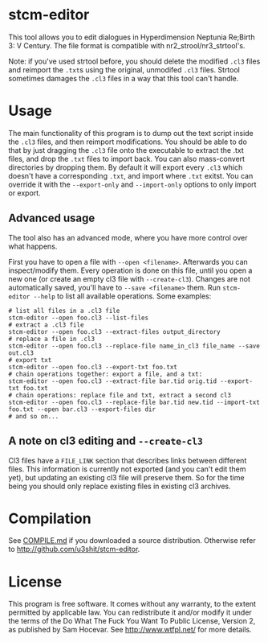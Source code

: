 stcm-editor
===========

This tool allows you to edit dialogues in Hyperdimension Neptunia Re;Birth 3: V
Century. The file format is compatible with nr2_strool/nr3_strtool's.

Note: if you've used strtool before, you should delete the modified `.cl3` files
and reimport the `.txt`s using the original, unmodifed `.cl3` files. Strtool
sometimes damages the `.cl3` files in a way that this tool can't handle.

Usage
=====

The main functionality of this program is to dump out the text script inside the
`.cl3` files, and then reimport modifications. You should be able to do that by
just dragging the `.cl3` file onto the executable to extract the .txt files, and
drop the `.txt` files to import back. You can also mass-convert directories by
dropping them. By default it will export every `.cl3` which doesn't have a
corresponding `.txt`, and import where `.txt` exitst. You can override it with
the `--export-only` and `--import-only` options to only import or export.

Advanced usage
--------------

The tool also has an advanced mode, where you have more control over what
happens.

First you have to open a file with `--open <filename>`. Afterwards you can
inspect/modify them. Every operation is done on this file, until you open a new
one (or create an empty cl3 file with `--create-cl3`). Changes are not
automatically saved, you'll have to `--save <filename>` them. Run `stcm-editor
--help` to list all available operations.
Some examples:

    # list all files in a .cl3 file
    stcm-editor --open foo.cl3 --list-files
    # extract a .cl3 file
    stcm-editor --open foo.cl3 --extract-files output_directory
    # replace a file in .cl3
    stcm-editor --open foo.cl3 --replace-file name_in_cl3 file_name --save out.cl3
    # export txt
    stcm-editor --open foo.cl3 --export-txt foo.txt
    # chain operations together: export a file, and a txt:
    stcm-editor --open foo.cl3 --extract-file bar.tid orig.tid --export-txt foo.txt
    # chain operations: replace file and txt, extract a second cl3
    stcm-editor --open foo.cl3 --replace-file bar.tid new.tid --import-txt foo.txt --open bar.cl3 --export-files dir
    # and so on...

A note on cl3 editing and `--create-cl3`
----------------------------------------

Cl3 files have a `FILE_LINK` section that describes links between different
files. This information is currently not exported (and you can't edit them yet),
but updating an existing cl3 file will preserve them. So for the time being you
should only replace existing files in existing cl3 archives.


Compilation
===========

See [COMPILE.md](COMPILE.md) if you downloaded a source distribution. Otherwise
refer to http://github.com/u3shit/stcm-editor.

License
=======

This program is free software. It comes without any warranty, to the extent
permitted by applicable law. You can redistribute it and/or modify it under the
terms of the Do What The Fuck You Want To Public License, Version 2, as
published by Sam Hocevar. See http://www.wtfpl.net/ for more details.
